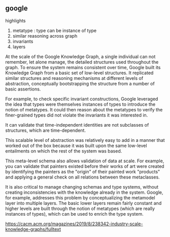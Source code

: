 
## google

highlights
1. metatype : type can be instance of type
2. similar reasoning across graph
3. invariants
4. layers

At the scale of the Google Knowledge Graph, a single individual can not remember, let alone manage, the detailed structures used throughout the graph. 
To ensure the system remains consistent over time, Google built its Knowledge Graph from a basic set of low-level structures. 
It replicated similar structures and reasoning mechanisms at different levels of abstraction, conceptually bootstrapping the 
structure from a number of basic assertions. 

For example, to check specific invariant constructions, Google leveraged the idea that types were themselves instances 
of types to introduce the notion of metatypes. It could then reason about the metatypes to verify the finer-grained types 
did not violate the invariants it was interested in. 

It can validate that time-independent identities are not subclasses of structures, which are time-dependent. 

This scalable level of abstraction was relatively easy to add in a manner that worked out of the box because it was 
built upon the same low-level entailments on which the rest of the system was based.

This meta-level schema also allows validation of data at scale. For example, you can validate that painters 
existed before their works of art were created by identifying the painters as the "origin" of their painted 
work "products" and applying a general check on all relations between these metaclasses.

It is also critical to manage changing schemas and type systems, without creating inconsistencies with the 
knowledge already in the system.  Google, for example, addresses this problem by conceptualizing the 
metamodel layer into multiple layers. The basic lower layers remain fairly constant and higher levels are 
built through the notion of metatypes (which are really instances of types), which can be used to enrich the type system.


https://cacm.acm.org/magazines/2019/8/238342-industry-scale-knowledge-graphs/fulltext

